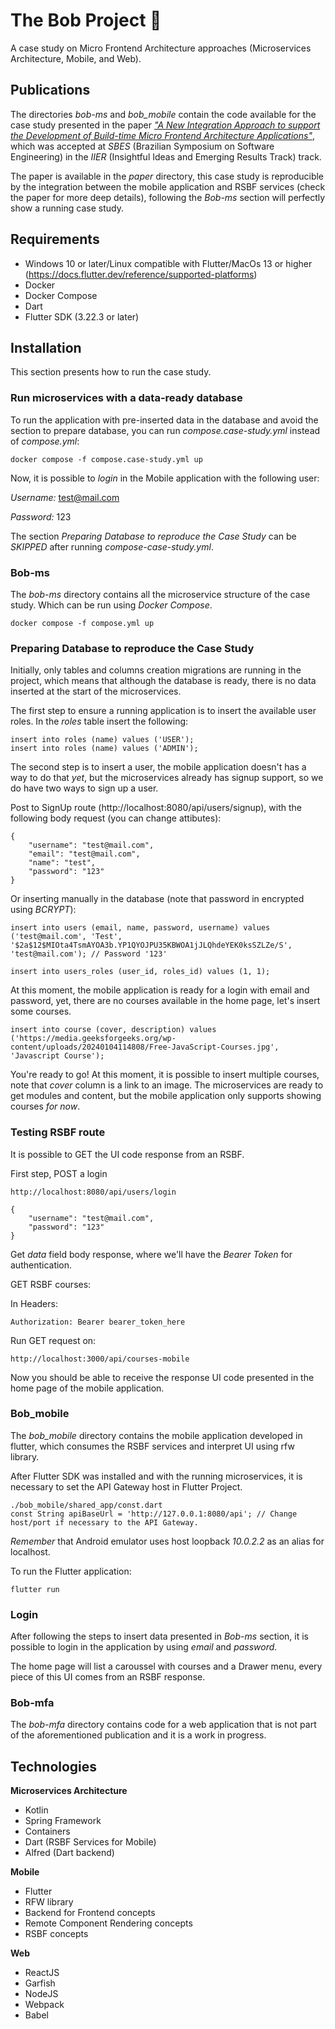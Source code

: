 
# The Bob Project 🐢

A case study on Micro Frontend Architecture approaches (Microservices Architecture, Mobile, and Web).

## Publications

The directories *bob-ms* and *bob_mobile* contain the code available for the case study presented in the paper *["A New Integration Approach to support the Development of Build-time Micro Frontend Architecture Applications"](https://github.com/fernandormoraes/the-bob-project/blob/main/paper/Moraes.Affonso_A%20New%20Integration%20Approach%20to%20support%20the%20Development%20of%20Build-time%20Micro%20Frontend%20Architecture%20Applications.pdf)*, which was accepted at *SBES* (Brazilian Symposium on Software Engineering) in the *IIER* (Insightful Ideas and Emerging Results Track) track.

The paper is available in the *paper* directory, this case study is reproducible by the integration between the mobile application and RSBF services (check the paper for more deep details), following the *Bob-ms* section will perfectly show a running case study.

## Requirements

- Windows 10 or later/Linux compatible with Flutter/MacOs 13 or higher (https://docs.flutter.dev/reference/supported-platforms)
- Docker
- Docker Compose
- Dart
- Flutter SDK (3.22.3 or later)

## Installation

This section presents how to run the case study.

### Run microservices with a data-ready database

To run the application with pre-inserted data in the database and avoid the section to prepare database, you can run *compose.case-study.yml* instead of *compose.yml*:

    docker compose -f compose.case-study.yml up

Now, it is possible to *login* in the Mobile application with the following user:

*Username:* test@mail.com

*Password:* 123

The section *Preparing Database to reproduce the Case Study* can be *SKIPPED* after running *compose-case-study.yml*.

### Bob-ms

The *bob-ms* directory contains all the microservice structure of the case study. Which can be run using *Docker Compose*.

    docker compose -f compose.yml up

### Preparing Database to reproduce the Case Study

Initially, only tables and columns creation migrations are running in the project, which means that although the database is ready, there is no data inserted at the start of the microservices.

The first step to ensure a running application is to insert the available user roles. In the *roles* table insert the following:

    insert into roles (name) values ('USER');
    insert into roles (name) values ('ADMIN');

The second step is to insert a user, the mobile application doesn't has a way to do that *yet*, but the microservices already has signup support, so we do have two ways to sign up a user.

Post to SignUp route (http://localhost:8080/api/users/signup), with the following body request (you can change attibutes):

    {
    	"username": "test@mail.com",
    	"email": "test@mail.com",
    	"name": "test",
    	"password": "123"
    }

Or inserting manually in the database (note that password in encrypted using *BCRYPT*):

    insert into users (email, name, password, username) values ('test@mail.com', 'Test', '$2a$12$MIOta4TsmAYOA3b.YP1QYOJPU35KBWOA1jJLQhdeYEK0ksSZLZe/S', 'test@mail.com'); // Password '123'

    insert into users_roles (user_id, roles_id) values (1, 1);

At this moment, the mobile application is ready for a login with email and password, yet, there are no courses available in the home page, let's insert some courses.

    insert into course (cover, description) values ('https://media.geeksforgeeks.org/wp-content/uploads/20240104114808/Free-JavaScript-Courses.jpg', 'Javascript Course');

You're ready to go! At this moment, it is possible to insert multiple courses, note that *cover* column is a link to an image. The microservices are ready to get modules and content, but the mobile application only supports showing courses *for now*.

### Testing RSBF route

It is possible to GET the UI code response from an RSBF.

First step, POST a login

    http://localhost:8080/api/users/login

    {
	    "username": "test@mail.com",
	    "password": "123"
    }

Get *data* field body response, where we'll have the *Bearer Token* for authentication.

GET RSBF courses:

In Headers:
    
    Authorization: Bearer bearer_token_here

Run GET request on:

    http://localhost:3000/api/courses-mobile

Now you should be able to receive the response UI code presented in the home page of the mobile application.

### Bob_mobile

The *bob_mobile* directory contains the mobile application developed in flutter, which consumes the RSBF services and interpret UI using rfw library.

After Flutter SDK was installed and with the running microservices, it is necessary to set the API Gateway host in Flutter Project.

    ./bob_mobile/shared_app/const.dart
    const String apiBaseUrl = 'http://127.0.0.1:8080/api'; // Change host/port if necessary to the API Gateway.

*Remember* that Android emulator uses host loopback *10.0.2.2* as an alias for localhost.

To run the Flutter application:

    flutter run

### Login

After following the steps to insert data presented in *Bob-ms* section, it is possible to login in the application by using *email* and *password*.

The home page will list a caroussel with courses and a Drawer menu, every piece of this UI comes from an RSBF response.

### Bob-mfa

The *bob-mfa* directory contains code for a web application that is not part of the aforementioned publication and it is a work in progress.

## Technologies
**Microservices Architecture**
- Kotlin
- Spring Framework
- Containers
- Dart (RSBF Services for Mobile)
- Alfred (Dart backend)

**Mobile**
- Flutter
- RFW library
- Backend for Frontend concepts
- Remote Component Rendering concepts
- RSBF concepts

**Web**
- ReactJS
- Garfish
- NodeJS
- Webpack
- Babel

